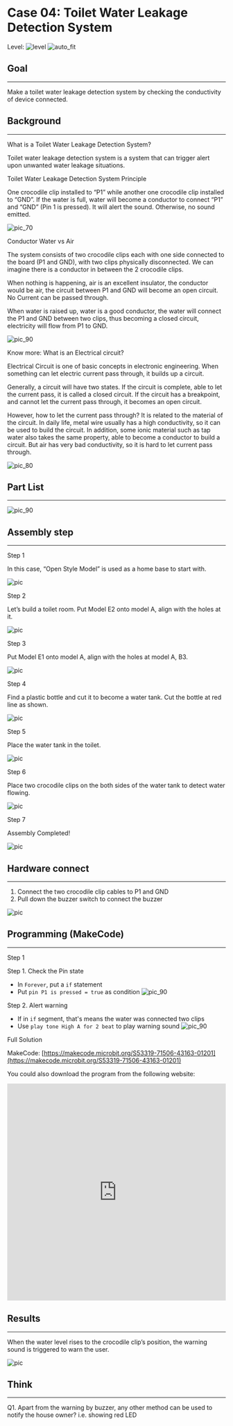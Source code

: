 # Case 04: Toilet Water Leakage Detection System

Level: ![level](images/level2.png)
![auto_fit](images/Case4/intro.png)<P>

## Goal
<HR>

Make a toilet water leakage detection system by checking the conductivity of device connected.<BR><P>

## Background
<HR>

<span id="subtitle">What is a Toilet Water Leakage Detection System?</span><P>
Toilet water leakage detection system is a system that can trigger alert upon unwanted water leakage situations.<BR><P>

<span id="subtitle">Toilet Water Leakage Detection System Principle</span><P>
One crocodile clip installed to “P1” while another one crocodile clip installed to “GND”. If the water is full, water will become a conductor to connect “P1” and “GND” (Pin 1 is pressed). It will alert the sound. Otherwise, no sound emitted.

![pic_70](images/Case4/Case4_flowchart.png)<P>

<span id="subtitle">Conductor Water vs Air</span><P>

The system consists of two crocodile clips each with one side connected to the board (P1 and GND), with two clips physically disconnected. We can imagine there is a conductor in between the 2 crocodile clips.<P>
When nothing is happening, air is an excellent insulator, the conductor would be air, the circuit between P1 and GND will become an open circuit. No Current can be passed through.<BR><P>
When water is raised up, water is a good conductor, the water will connect the P1 and GND between two clips, thus becoming a closed circuit, electricity will flow from P1 to GND.<BR><P>

![pic_90](images/Case4/Case4_bg2.png)

<span id="subtitle">Know more: What is an Electrical circuit?</span><P>
Electrical Circuit is one of basic concepts in electronic engineering. When something can let electric current pass through, it builds up a circuit.<P>
Generally, a circuit will have two states. If the circuit is complete, able to let the current pass, it is called a closed circuit. If the circuit has a breakpoint, and cannot let the current pass through, it becomes an open circuit.<P>
However, how to let the current pass through? It is related to the material of the circuit. In daily life, metal wire usually has a high conductivity, so it can be used to build the circuit. In addition, some ionic material such as tap water also takes the same property, able to become a conductor to build a circuit. But air has very bad conductivity, so it is hard to let current pass through.<BR><P>

![pic_80](images/Case4/Case4_bg1.png)

## Part List
<HR>

![pic_90](images/Case4/Case4_parts.png)<P>

## Assembly step
<HR>

<span id="subtitle">Step 1</span><P>
In this case, “Open Style Model” is used as a home base to start with.
<BR><P>
![pic](images/Case4/Case4_ass1.png)<P>

<span id="subtitle">Step 2</span><P>
Let’s build a toilet room. Put Model E2 onto model A, align with the holes at it.
<BR><P>

![pic](images/Case4/Case4_ass2.png)<P>

<span id="subtitle">Step 3</span><P>
Put Model E1 onto model A, align with the holes at model A, B3.
<BR><P>
![pic](images/Case4/Case4_ass3.png)<P>

<span id="subtitle">Step 4</span><P>
 Find a plastic bottle and cut it to become a water tank. Cut the bottle at red line as shown.
<BR><P>
![pic](images/Case4/Case4_ass4.png)<P>

<span id="subtitle">Step 5</span><P>
Place the water tank in the toilet.
<BR><P>
![pic](images/Case4/Case4_ass5.png)<P>

<span id="subtitle">Step 6</span><P>
Place two crocodile clips on the both sides of the water tank to detect water flowing.
<BR><P>
![pic](images/Case4/Case4_ass6.png)<P>

<span id="subtitle">Step 7</span><P>
Assembly Completed!
<BR><P>
![pic](images/Case4/Case4_ass7.png)<P>





## Hardware connect
<HR>

1. Connect the two crocodile clip cables to P1 and GND
2. Pull down the buzzer switch to connect the buzzer


![pic](images/Case4/Case4_hardware.png)<P>

## Programming (MakeCode)
<HR>

<span id="subtitle">Step 1</span><P>
<span id="subtitle">Step 1. Check the Pin state</span>
* In `Forever`, put a `if` statement
* Put `pin P1 is pressed = true` as condition
![pic_90](images/Case4/Case4_p1.png)<P>

<span id="subtitle">Step 2. Alert warning</span><P>
* If in `if` segment, that's means the water was connected two clips
* Use `play tone High A for 2 beat` to play warning sound
![pic_90](images/Case4/Case4_p2.png)<P>


<span id="subtitle">Full Solution<BR><P>
MakeCode: [https://makecode.microbit.org/S53319-71506-43163-01201](https://makecode.microbit.org/S53319-71506-43163-01201)<BR><P>
You could also download the program from the following website:<BR>
<iframe src="https://makecode.microbit.org/S53319-71506-43163-01201" width="100%" height="500" frameborder="0"></iframe>


## Results
<HR>

When the water level rises to the crocodile clip’s position, the warning sound is triggered to warn the user.<BR><P>
![pic](images/Case4/Case4_result.gif)<P>

## Think
<HR>

Q1. Apart from the warning by buzzer, any other method can be used to notify the house owner? i.e. showing red LED<BR><P>

